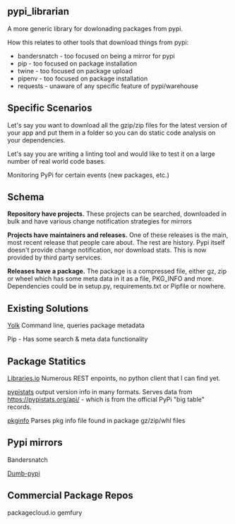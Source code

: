 pypi_librarian
--------------

A more generic library for dowlonading packages from pypi. 

How this relates to other tools that download things from pypi:
- bandersnatch - too focused on being a mirror for pypi
- pip - too focused on package installation
- twine - too focused on package upload
- pipenv - too focused on package installation
- requests - unaware of any specific feature of pypi/warehouse

Specific Scenarios
----
Let's say you want to download all the gzip/zip files for the latest version of your app and put them in a folder so you can do static code analysis on your dependencies. 

Let's say you are writing a linting tool and would like to test it on a large number of real world code bases.

Monitoring PyPi for certain events (new packages, etc.)

Schema
----
**Repository have projects.** These projects can be searched, downloaded in bulk and have various change notification strategies for mirrors

**Projects have maintainers and releases.** One of these releases is the main, most recent release that people care about. The rest are history. Pypi itself doesn't provide change notification, nor download stats. This is now provided by third party services.

**Releases have a package.** The package is a compressed file, either gz, zip or wheel which has some meta data in it as a file, PKG_INFO and more. Dependencies could be in setup.py, requirements.txt or Pipfile or nowhere.


Existing Solutions
---
[Yolk](https://pypi.org/project/yolk3k/) Command line, queries package metadata

Pip - Has some search & meta data functionality


Package Statitics
----
[Libraries.io](https://libraries.io/api) Numerous REST enpoints, no python client that I can find yet.

[pypistats](https://github.com/hugovk/pypistats) output version info in many formats. Serves data from https://pypistats.org/api/ - which is from the official PyPi "big table" records.

[pkginfo](https://pypi.org/project/pkginfo/) Parses pkg info file found in package gz/zip/whl files


Pypi mirrors
------------
Bandersnatch

[Dumb-pypi](https://github.com/chriskuehl/dumb-pypi)


Commercial Package Repos
---

packagecloud.io
gemfury
